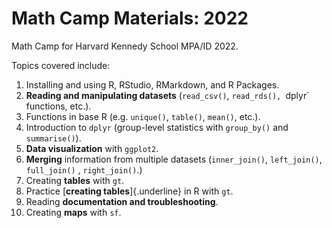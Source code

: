 # Math Camp Materials: 2022

Math Camp for Harvard Kennedy School MPA/ID 2022.

Topics covered include:

1. Installing and using R, RStudio, RMarkdown, and R Packages.
2. **Reading and manipulating datasets** (`read_csv()`, `read_rds(), `dplyr` functions, etc.).
3. Functions in base R (e.g. `unique()`, `table()`, `mean()`, etc.).
4. Introduction to `dplyr` (group-level statistics with `group_by()` and `summarise()`).
5. **Data visualization** with `ggplot2`.
6. **Merging** information from multiple datasets (`inner_join()`, `left_join()`, `full_join()` , `right_join()`.)
7. Creating **tables** with `gt`. 
8.  Practice [**creating tables**]{.underline} in R with `gt`.
9. Reading **documentation and troubleshooting**.
10. Creating **maps** with `sf`. 

